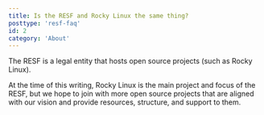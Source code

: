 ```yaml
---
title: Is the RESF and Rocky Linux the same thing?
posttype: 'resf-faq'
id: 2
category: 'About'
---
```


The RESF is a legal entity that hosts open source projects (such as Rocky Linux).

At the time of this writing, Rocky Linux is the main project and focus of the RESF, but we hope to join with more open source projects that are aligned with our vision and provide resources, structure, and support to them.